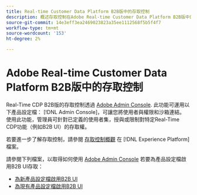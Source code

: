 ```yaml
---
title: Real-time Customer Data Platform B2B版中的存取控制
description: 概述存取控制在Adobe Real-time Customer Data Platform B2B版中的角色。
source-git-commit: 14e3eff3ea2469023823a35ee1112568f5b5f4f7
workflow-type: tm+mt
source-wordcount: '153'
ht-degree: 2%

---
```


# Adobe Real-time Customer Data Platform B2B版中的存取控制

Real-Time CDP B2B版的存取控制透過 [Adobe Admin Console](https://adminconsole.adobe.com). 此功能可運用以下產品設定檔： [!DNL Admin Console]，可讓您將使用者與權限和沙箱連結。 使用此功能，管理員可針對已定義的使用者集，授與或限制對特定Real-Time CDP功能（例如B2B UI）的存取權。

若要進一步了解存取控制，請參閱 [存取控制概觀](../../access-control/home.md) 在 [!DNL Experience Platform] 檔案。

請參閱下列檔案，以取得如何使用 [Adobe Admin Console](https://adminconsole.adobe.com) 若要為產品設定檔啟用B2B UI存取：

* [為新產品設定檔啟用B2B UI](../../access-control/ui/create-profile.md)
* [為現有產品設定檔啟用B2B UI](../../access-control/ui/details-and-services.md)